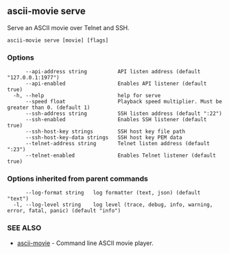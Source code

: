 ## ascii-movie serve

Serve an ASCII movie over Telnet and SSH.

```
ascii-movie serve [movie] [flags]
```

### Options

```
      --api-address string          API listen address (default "127.0.0.1:1977")
      --api-enabled                 Enables API listener (default true)
  -h, --help                        help for serve
      --speed float                 Playback speed multiplier. Must be greater than 0. (default 1)
      --ssh-address string          SSH listen address (default ":22")
      --ssh-enabled                 Enables SSH listener (default true)
      --ssh-host-key strings        SSH host key file path
      --ssh-host-key-data strings   SSH host key PEM data
      --telnet-address string       Telnet listen address (default ":23")
      --telnet-enabled              Enables Telnet listener (default true)
```

### Options inherited from parent commands

```
      --log-format string   log formatter (text, json) (default "text")
  -l, --log-level string    log level (trace, debug, info, warning, error, fatal, panic) (default "info")
```

### SEE ALSO

* [ascii-movie](ascii-movie.md)	 - Command line ASCII movie player.

